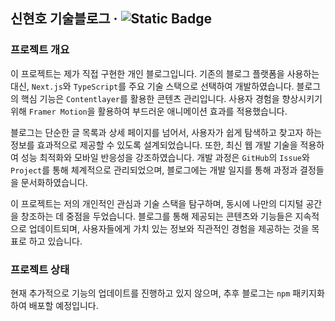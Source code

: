 ## 신현호 기술블로그 &middot; ![Static Badge](https://img.shields.io/badge/vercel-caffhheiene-orange?style=plastic&logo=vercel&logoColor=black&label=vercel&color=orange&link=https%3A%2F%2Fcaffhheiene.vercel.app)


### 프로젝트 개요

이 프로젝트는 제가 직접 구현한 개인 블로그입니다. 기존의 블로그 플랫폼을 사용하는 대신, `Next.js`와 `TypeScript`를 주요 기술 스택으로 선택하여 개발하였습니다. 블로그의 핵심 기능은 `Contentlayer`를 활용한 콘텐츠 관리입니다. 사용자 경험을 향상시키기 위해 `Framer Motion`을 활용하여 부드러운 애니메이션 효과를 적용했습니다.

블로그는 단순한 글 목록과 상세 페이지를 넘어서, 사용자가 쉽게 탐색하고 찾고자 하는 정보를 효과적으로 제공할 수 있도록 설계되었습니다. 또한, 최신 웹 개발 기술을 적용하여 성능 최적화와 모바일 반응성을 강조하였습니다. 개발 과정은 `GitHub`의 `Issue`와 `Project`를 통해 체계적으로 관리되었으며, 블로그에는 개발 일지를 통해 과정과 결정들을 문서화하였습니다.

이 프로젝트는 저의 개인적인 관심과 기술 스택을 탐구하며, 동시에 나만의 디지털 공간을 창조하는 데 중점을 두었습니다. 블로그를 통해 제공되는 콘텐츠와 기능들은 지속적으로 업데이트되며, 사용자들에게 가치 있는 정보와 직관적인 경험을 제공하는 것을 목표로 하고 있습니다.

### 프로젝트 상태

현재 추가적으로 기능의 업데이트를 진행하고 있지 않으며, 추후 블로그는 `npm` 패키지화 하여 배포할 예정입니다.
